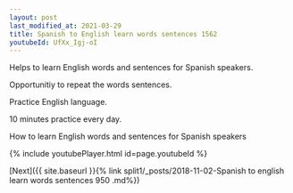 ```yaml
---
layout: post
last_modified_at: 2021-03-29
title: Spanish to English learn words sentences 1562 
youtubeId: UfXx_Igj-oI
---
```

 
 
Helps to learn English words and sentences for Spanish speakers.

Opportunitiy to repeat the words sentences. 

Practice English language. 
 
10 minutes practice every day. 
 
How to learn English words and sentences for Spanish speakers 
 
{% include youtubePlayer.html id=page.youtubeId %}
 
 
[Next]({{ site.baseurl }}{% link  split1/_posts/2018-11-02-Spanish to english learn words sentences 950 .md%})
 
